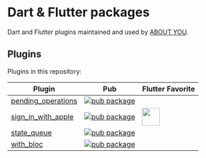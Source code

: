 # Dart & Flutter packages

Dart and Flutter plugins maintained and used by [ABOUT YOU](https://corporate.aboutyou.de/en/).

## Plugins

Plugins in this repository:

| Plugin                                               | Pub                                                                                                                | Flutter Favorite                                                                                                                                                              |
| ---------------------------------------------------- | ------------------------------------------------------------------------------------------------------------------ | ----------------------------------------------------------------------------------------------------------------------------------------------------------------------------- |
| [pending_operations](./packages/pending_operations/) | [![pub package](https://img.shields.io/pub/v/pending_operations.svg)](https://pub.dev/packages/pending_operations) |
| [sign_in_with_apple](./packages/sign_in_with_apple/) | [![pub package](https://img.shields.io/pub/v/sign_in_with_apple.svg)](https://pub.dev/packages/sign_in_with_apple) | <img src="https://flutter.dev/assets/development/packages-and-plugins/FlutterFavoriteLogo-c581613beba0abd3a92fa9d1c86e7b38062f92d104347a3a6bb28841233331fd.png" width="40" /> |
| [state_queue](./packages/state_queue/)               | [![pub package](https://img.shields.io/pub/v/state_queue.svg)](https://pub.dev/packages/state_queue)               |
| [with_bloc](./packages/with_bloc/)                   | [![pub package](https://img.shields.io/pub/v/with_bloc.svg)](https://pub.dev/packages/with_bloc)                   |
